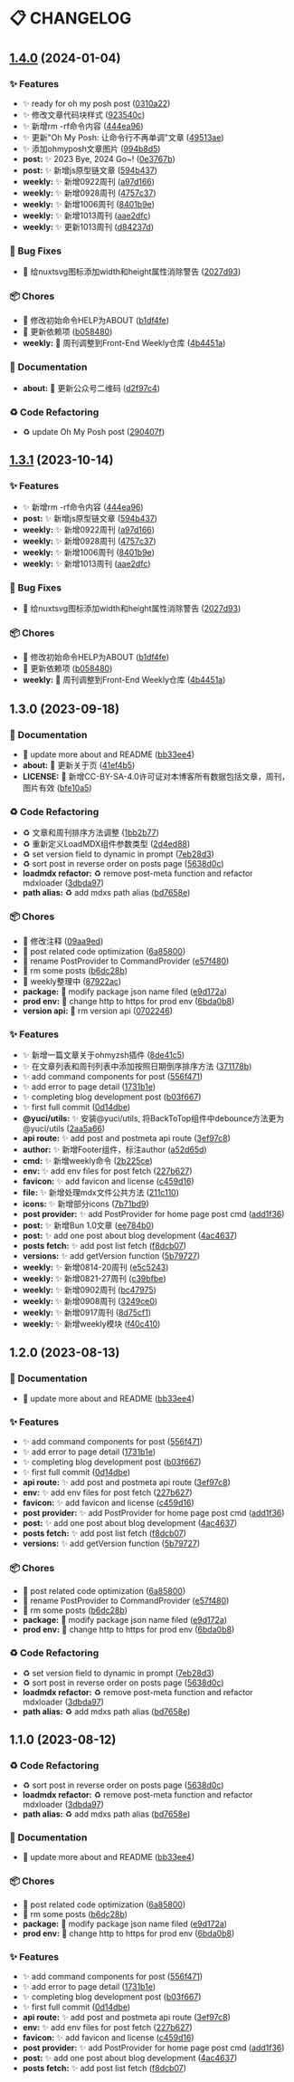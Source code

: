 # 📋 CHANGELOG

## [1.4.0](https://github.com/hezizi/space/compare/1.3.0...1.4.0) (2024-01-04)


### ✨ Features

* :sparkles: ready for oh my posh post ([0310a22](https://github.com/hezizi/space/commit/0310a229d3742149722653a28ac19c8d21402566))
* :sparkles: 修改文章代码块样式 ([923540c](https://github.com/hezizi/space/commit/923540c96847a62b867b9370d8e36666f17f2449))
* :sparkles: 新增rm -rf命令内容 ([444ea96](https://github.com/hezizi/space/commit/444ea96972fa621bccfddad356bf35d02b42b412))
* :sparkles: 更新"Oh My Posh: 让命令行不再单调"文章 ([49513ae](https://github.com/hezizi/space/commit/49513aee1ed93fab314176656ee9b4b88caa04f0))
* :sparkles: 添加ohmyposh文章图片 ([994b8d5](https://github.com/hezizi/space/commit/994b8d5efcfe656652e165eb91223caec060ca71))
* **post:** :sparkles: 2023 Bye, 2024 Go~! ([0e3767b](https://github.com/hezizi/space/commit/0e3767b36e9f88a019c00ea08d0f4c504c7b6ad4))
* **post:** :sparkles: 新增js原型链文章 ([594b437](https://github.com/hezizi/space/commit/594b43740d64a66b4e1bf600efd03c69cf957d82))
* **weekly:** :sparkles: 新增0922周刊 ([a97d166](https://github.com/hezizi/space/commit/a97d1668933a083c5abfaea809b46565a92816b4))
* **weekly:** :sparkles: 新增0928周刊 ([4757c37](https://github.com/hezizi/space/commit/4757c3702389698920fb34b0d23b9872d516a0ee))
* **weekly:** :sparkles: 新增1006周刊 ([8401b9e](https://github.com/hezizi/space/commit/8401b9ecbd557981f0190ffcba5ac89831cc0049))
* **weekly:** :sparkles: 新增1013周刊 ([aae2dfc](https://github.com/hezizi/space/commit/aae2dfc06e27e538b3b1cef34a88ff8be0c464f5))
* **weekly:** :sparkles: 更新1013周刊 ([d84237d](https://github.com/hezizi/space/commit/d84237d6b25c83c8367262c50b9510badcea1ab8))


### 🐛 Bug Fixes

* :bug: 给nuxtsvg图标添加width和height属性消除警告 ([2027d93](https://github.com/hezizi/space/commit/2027d930047a6db4556771b08c8240c499131e8b))


### 📦 Chores

* :hammer: 修改初始命令HELP为ABOUT ([b1df4fe](https://github.com/hezizi/space/commit/b1df4fe648d83d134310acb4370e1f674dd6aaec))
* :hammer: 更新依赖项 ([b058480](https://github.com/hezizi/space/commit/b0584800277cc1bdb4d6ff34bdbf0330f643c45f))
* **weekly:** :hammer: 周刊调整到Front-End Weekly仓库 ([4b4451a](https://github.com/hezizi/space/commit/4b4451a89575913b361626e56c5c30c0753a670e))


### 📝 Documentation

* **about:** :memo: 更新公众号二维码 ([d2f97c4](https://github.com/hezizi/space/commit/d2f97c4c30cb9c6f7c5b6729f54440383cd3f02b))


### ♻ Code Refactoring

* :recycle: update Oh My Posh post ([290407f](https://github.com/hezizi/space/commit/290407fd229a94609a7f60db2fbaf52a300e27d4))

## [1.3.1](https://github.com/hezizi/space/compare/1.3.0...1.3.1) (2023-10-14)


### ✨ Features

* :sparkles: 新增rm -rf命令内容 ([444ea96](https://github.com/hezizi/space/commit/444ea96972fa621bccfddad356bf35d02b42b412))
* **post:** :sparkles: 新增js原型链文章 ([594b437](https://github.com/hezizi/space/commit/594b43740d64a66b4e1bf600efd03c69cf957d82))
* **weekly:** :sparkles: 新增0922周刊 ([a97d166](https://github.com/hezizi/space/commit/a97d1668933a083c5abfaea809b46565a92816b4))
* **weekly:** :sparkles: 新增0928周刊 ([4757c37](https://github.com/hezizi/space/commit/4757c3702389698920fb34b0d23b9872d516a0ee))
* **weekly:** :sparkles: 新增1006周刊 ([8401b9e](https://github.com/hezizi/space/commit/8401b9ecbd557981f0190ffcba5ac89831cc0049))
* **weekly:** :sparkles: 新增1013周刊 ([aae2dfc](https://github.com/hezizi/space/commit/aae2dfc06e27e538b3b1cef34a88ff8be0c464f5))


### 🐛 Bug Fixes

* :bug: 给nuxtsvg图标添加width和height属性消除警告 ([2027d93](https://github.com/hezizi/space/commit/2027d930047a6db4556771b08c8240c499131e8b))


### 📦 Chores

* :hammer: 修改初始命令HELP为ABOUT ([b1df4fe](https://github.com/hezizi/space/commit/b1df4fe648d83d134310acb4370e1f674dd6aaec))
* :hammer: 更新依赖项 ([b058480](https://github.com/hezizi/space/commit/b0584800277cc1bdb4d6ff34bdbf0330f643c45f))
* **weekly:** :hammer: 周刊调整到Front-End Weekly仓库 ([4b4451a](https://github.com/hezizi/space/commit/4b4451a89575913b361626e56c5c30c0753a670e))

## 1.3.0 (2023-09-18)


### 📝 Documentation

* :memo: update more about and README ([bb33ee4](https://github.com/hezizi/space/commit/bb33ee44fd79946963edd1ce688e9e4b569a9f5c))
* **about:** :memo: 更新关于页 ([41ef4b5](https://github.com/hezizi/space/commit/41ef4b589d28fa6796ca6dc27fe2791720d30147))
* **LICENSE:** :memo: 新增CC-BY-SA-4.0许可证对本博客所有数据包括文章，周刊，图片有效 ([bfe10a5](https://github.com/hezizi/space/commit/bfe10a5c9ba66068f8b0fec892c8f345f4d0967c))


### ♻ Code Refactoring

* :recycle: 文章和周刊排序方法调整 ([1bb2b77](https://github.com/hezizi/space/commit/1bb2b77e077e1d16d64c1d32746f18eec35f759a))
* :recycle: 重新定义LoadMDX组件参数类型 ([2d4ed88](https://github.com/hezizi/space/commit/2d4ed880e6263a5995d79ca37cc07f1da62c5b18))
* :recycle: set version field to dynamic in prompt ([7eb28d3](https://github.com/hezizi/space/commit/7eb28d362c461d36ccea4af83e0699593d56fc33))
* :recycle: sort post in reverse order on posts page ([5638d0c](https://github.com/hezizi/space/commit/5638d0c5ae253a7f3cabe42faafbc052b6dd60d2))
* **loadmdx refactor:** :recycle: remove post-meta function and refactor mdxloader ([3dbda97](https://github.com/hezizi/space/commit/3dbda97299f587c6def6972560521b50b69b419c))
* **path alias:** :recycle: add mdxs path alias ([bd7658e](https://github.com/hezizi/space/commit/bd7658eee57a82cd5d37bb323e9a8de2a375dd5c))


### 📦 Chores

* :hammer: 修改注释 ([09aa9ed](https://github.com/hezizi/space/commit/09aa9ed26b4e8f0558051abb0c8712967a54170d))
* :hammer: post related code optimization ([6a85800](https://github.com/hezizi/space/commit/6a85800a173b3e7553fa3be23fd06ef8b14a7fe9))
* :hammer: rename PostProvider to CommandProvider ([e57f480](https://github.com/hezizi/space/commit/e57f480917318387638c758cbd0351cd70560137))
* :hammer: rm some posts ([b6dc28b](https://github.com/hezizi/space/commit/b6dc28bebb4fc34ea79436303b13128df39b83f9))
* :hammer: weekly整理中 ([87922ac](https://github.com/hezizi/space/commit/87922ac4389e677437fd1b1bb445d300718a1951))
* **package:** :hammer: modify package json name filed ([e9d172a](https://github.com/hezizi/space/commit/e9d172a8f668a0f462bc0906a62aa76b91eed36c))
* **prod env:** :hammer: change http to https for prod env ([6bda0b8](https://github.com/hezizi/space/commit/6bda0b8f03c99c912246db3573905a2404379ad0))
* **version api:** :hammer: rm version api ([0702246](https://github.com/hezizi/space/commit/07022461a16d05ff687478f01014a87ebe3890d2))


### ✨ Features

* :sparkles: 新增一篇文章关于ohmyzsh插件 ([8de41c5](https://github.com/hezizi/space/commit/8de41c5817f3de26f5f6bc3f8a9de7bd66f88218))
* :sparkles: 在文章列表和周刊列表中添加按照日期倒序排序方法 ([371178b](https://github.com/hezizi/space/commit/371178b608835b110d49e4dd5af6489162ca9ebd))
* :sparkles: add command components for post ([556f471](https://github.com/hezizi/space/commit/556f4712e41630d7e18275ebdf0e06236653b883))
* :sparkles: add error to page detail ([1731b1e](https://github.com/hezizi/space/commit/1731b1e8381422bf889cb7f34fda8910cbb624fe))
* :sparkles: completing blog development post ([b03f667](https://github.com/hezizi/space/commit/b03f6674154c393a54e55e68b51e105eb7ed1ebb))
* :sparkles: first full commit ([0d14dbe](https://github.com/hezizi/space/commit/0d14dbe4d2e364590ac168053af4eb2a1c457efa))
* **@yuci/utils:** :sparkles: 安装@yuci/utils, 将BackToTop组件中debounce方法更为@yuci/utils ([2aa5a66](https://github.com/hezizi/space/commit/2aa5a6656c14653814e8a01a460e132acfe771e8))
* **api route:** :sparkles: add post and postmeta api route ([3ef97c8](https://github.com/hezizi/space/commit/3ef97c87236d5d2915a597e3d8580d4bd5cbd0aa))
* **author:** :sparkles: 新增Footer组件，标注author ([a52d65d](https://github.com/hezizi/space/commit/a52d65d66956622897fbdcfe7073036eef920be6))
* **cmd:** :sparkles: 新增weekly命令 ([2b225ce](https://github.com/hezizi/space/commit/2b225ce7da9b5b32cb25594014b96bcf05f9e63b))
* **env:** :sparkles: add env files for post fetch ([227b627](https://github.com/hezizi/space/commit/227b62777fd35aacece6edc7257fc5b7e6b5bb0f))
* **favicon:** :sparkles: add favicon and license ([c459d16](https://github.com/hezizi/space/commit/c459d16bd0d4656223f786b7a539e267a2d3b2f4))
* **file:** :sparkles: 新增处理mdx文件公共方法 ([211c110](https://github.com/hezizi/space/commit/211c1102bb594bdffd63412866b28ba27e0cdaf3))
* **icons:** :sparkles: 新增部分icons ([7b71bd9](https://github.com/hezizi/space/commit/7b71bd9bd5f96ad41ed6eb19e1204944cd2e3a42))
* **post provider:** :sparkles: add PostProvider for home page post cmd ([add1f36](https://github.com/hezizi/space/commit/add1f36e187b0bc179e34a96b6306eab2b4dccf3))
* **post:** :sparkles: 新增Bun 1.0文章 ([ee784b0](https://github.com/hezizi/space/commit/ee784b07cebc242af74ec93649852072653c9dde))
* **post:** :sparkles: add one post about blog development ([4ac4637](https://github.com/hezizi/space/commit/4ac46375bcb420de0d2fad16bb57fa7b9e5b98ef))
* **posts fetch:** :sparkles: add post list fetch ([f8dcb07](https://github.com/hezizi/space/commit/f8dcb07a3069d5b1c645dbe492e0820c1a4ce86a))
* **versions:** :sparkles: add getVersion function ([5b79727](https://github.com/hezizi/space/commit/5b79727b5d824e9453c63c8bf1770e7784ce18cb))
* **weekly:** :sparkles: 新增0814-20周刊 ([e5c5243](https://github.com/hezizi/space/commit/e5c52437dc096d621652e80045b0980a50ee9bb4))
* **weekly:** :sparkles: 新增0821-27周刊 ([c39bfbe](https://github.com/hezizi/space/commit/c39bfbe7f118596d86a57fd67db71013f2359c75))
* **weekly:** :sparkles: 新增0902周刊 ([bc47975](https://github.com/hezizi/space/commit/bc47975bbb3e0fc9416f2291f0a2b120f0d14686))
* **weekly:** :sparkles: 新增0908周刊 ([3249ce0](https://github.com/hezizi/space/commit/3249ce0b2ea86126bfdae4f834739a29543a537a))
* **weekly:** :sparkles: 新增0917周刊 ([8d75cf1](https://github.com/hezizi/space/commit/8d75cf1ac7c5e9511251d5d56a7789969d1b21df))
* **weekly:** :sparkles: 新增weekly模块 ([f40c410](https://github.com/hezizi/space/commit/f40c410d4d36853d6a8323f2e6d3346c8cdbfc00))

## 1.2.0 (2023-08-13)


### 📝 Documentation

* :memo: update more about and README ([bb33ee4](https://github.com/hezizi/space/commit/bb33ee44fd79946963edd1ce688e9e4b569a9f5c))


### ✨ Features

* :sparkles: add command components for post ([556f471](https://github.com/hezizi/space/commit/556f4712e41630d7e18275ebdf0e06236653b883))
* :sparkles: add error to page detail ([1731b1e](https://github.com/hezizi/space/commit/1731b1e8381422bf889cb7f34fda8910cbb624fe))
* :sparkles: completing blog development post ([b03f667](https://github.com/hezizi/space/commit/b03f6674154c393a54e55e68b51e105eb7ed1ebb))
* :sparkles: first full commit ([0d14dbe](https://github.com/hezizi/space/commit/0d14dbe4d2e364590ac168053af4eb2a1c457efa))
* **api route:** :sparkles: add post and postmeta api route ([3ef97c8](https://github.com/hezizi/space/commit/3ef97c87236d5d2915a597e3d8580d4bd5cbd0aa))
* **env:** :sparkles: add env files for post fetch ([227b627](https://github.com/hezizi/space/commit/227b62777fd35aacece6edc7257fc5b7e6b5bb0f))
* **favicon:** :sparkles: add favicon and license ([c459d16](https://github.com/hezizi/space/commit/c459d16bd0d4656223f786b7a539e267a2d3b2f4))
* **post provider:** :sparkles: add PostProvider for home page post cmd ([add1f36](https://github.com/hezizi/space/commit/add1f36e187b0bc179e34a96b6306eab2b4dccf3))
* **post:** :sparkles: add one post about blog development ([4ac4637](https://github.com/hezizi/space/commit/4ac46375bcb420de0d2fad16bb57fa7b9e5b98ef))
* **posts fetch:** :sparkles: add post list fetch ([f8dcb07](https://github.com/hezizi/space/commit/f8dcb07a3069d5b1c645dbe492e0820c1a4ce86a))
* **versions:** :sparkles: add getVersion function ([5b79727](https://github.com/hezizi/space/commit/5b79727b5d824e9453c63c8bf1770e7784ce18cb))


### 📦 Chores

* :hammer: post related code optimization ([6a85800](https://github.com/hezizi/space/commit/6a85800a173b3e7553fa3be23fd06ef8b14a7fe9))
* :hammer: rename PostProvider to CommandProvider ([e57f480](https://github.com/hezizi/space/commit/e57f480917318387638c758cbd0351cd70560137))
* :hammer: rm some posts ([b6dc28b](https://github.com/hezizi/space/commit/b6dc28bebb4fc34ea79436303b13128df39b83f9))
* **package:** :hammer: modify package json name filed ([e9d172a](https://github.com/hezizi/space/commit/e9d172a8f668a0f462bc0906a62aa76b91eed36c))
* **prod env:** :hammer: change http to https for prod env ([6bda0b8](https://github.com/hezizi/space/commit/6bda0b8f03c99c912246db3573905a2404379ad0))


### ♻ Code Refactoring

* :recycle: set version field to dynamic in prompt ([7eb28d3](https://github.com/hezizi/space/commit/7eb28d362c461d36ccea4af83e0699593d56fc33))
* :recycle: sort post in reverse order on posts page ([5638d0c](https://github.com/hezizi/space/commit/5638d0c5ae253a7f3cabe42faafbc052b6dd60d2))
* **loadmdx refactor:** :recycle: remove post-meta function and refactor mdxloader ([3dbda97](https://github.com/hezizi/space/commit/3dbda97299f587c6def6972560521b50b69b419c))
* **path alias:** :recycle: add mdxs path alias ([bd7658e](https://github.com/hezizi/space/commit/bd7658eee57a82cd5d37bb323e9a8de2a375dd5c))

## 1.1.0 (2023-08-12)


### ♻ Code Refactoring

* :recycle: sort post in reverse order on posts page ([5638d0c](https://github.com/hezizi/space/commit/5638d0c5ae253a7f3cabe42faafbc052b6dd60d2))
* **loadmdx refactor:** :recycle: remove post-meta function and refactor mdxloader ([3dbda97](https://github.com/hezizi/space/commit/3dbda97299f587c6def6972560521b50b69b419c))
* **path alias:** :recycle: add mdxs path alias ([bd7658e](https://github.com/hezizi/space/commit/bd7658eee57a82cd5d37bb323e9a8de2a375dd5c))


### 📝 Documentation

* :memo: update more about and README ([bb33ee4](https://github.com/hezizi/space/commit/bb33ee44fd79946963edd1ce688e9e4b569a9f5c))


### 📦 Chores

* :hammer: post related code optimization ([6a85800](https://github.com/hezizi/space/commit/6a85800a173b3e7553fa3be23fd06ef8b14a7fe9))
* :hammer: rm some posts ([b6dc28b](https://github.com/hezizi/space/commit/b6dc28bebb4fc34ea79436303b13128df39b83f9))
* **package:** :hammer: modify package json name filed ([e9d172a](https://github.com/hezizi/space/commit/e9d172a8f668a0f462bc0906a62aa76b91eed36c))
* **prod env:** :hammer: change http to https for prod env ([6bda0b8](https://github.com/hezizi/space/commit/6bda0b8f03c99c912246db3573905a2404379ad0))


### ✨ Features

* :sparkles: add command components for post ([556f471](https://github.com/hezizi/space/commit/556f4712e41630d7e18275ebdf0e06236653b883))
* :sparkles: add error to page detail ([1731b1e](https://github.com/hezizi/space/commit/1731b1e8381422bf889cb7f34fda8910cbb624fe))
* :sparkles: completing blog development post ([b03f667](https://github.com/hezizi/space/commit/b03f6674154c393a54e55e68b51e105eb7ed1ebb))
* :sparkles: first full commit ([0d14dbe](https://github.com/hezizi/space/commit/0d14dbe4d2e364590ac168053af4eb2a1c457efa))
* **api route:** :sparkles: add post and postmeta api route ([3ef97c8](https://github.com/hezizi/space/commit/3ef97c87236d5d2915a597e3d8580d4bd5cbd0aa))
* **env:** :sparkles: add env files for post fetch ([227b627](https://github.com/hezizi/space/commit/227b62777fd35aacece6edc7257fc5b7e6b5bb0f))
* **favicon:** :sparkles: add favicon and license ([c459d16](https://github.com/hezizi/space/commit/c459d16bd0d4656223f786b7a539e267a2d3b2f4))
* **post provider:** :sparkles: add PostProvider for home page post cmd ([add1f36](https://github.com/hezizi/space/commit/add1f36e187b0bc179e34a96b6306eab2b4dccf3))
* **post:** :sparkles: add one post about blog development ([4ac4637](https://github.com/hezizi/space/commit/4ac46375bcb420de0d2fad16bb57fa7b9e5b98ef))
* **posts fetch:** :sparkles: add post list fetch ([f8dcb07](https://github.com/hezizi/space/commit/f8dcb07a3069d5b1c645dbe492e0820c1a4ce86a))